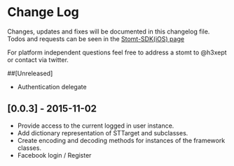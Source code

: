 # Change Log
Changes, updates and fixes will be documented in this changelog file.
Todos and requests can be seen in the [Stomt-SDK(iOS) page](https://www.stomt.com/stomt-ios-sdk)

For platform independent questions feel free to address a stomt to @h3xept or contact via twitter.

##[Unreleased]
- Authentication delegate

## [0.0.3] - 2015-11-02
- Provide access to the current logged in user instance.
- Add dictionary representation of STTarget and subclasses.
- Create encoding and decoding methods for instances of the framework classes.
- Facebook login / Register